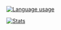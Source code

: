 [![Language usage](https://github-readme-stats.vercel.app/api/top-langs/?username=notchum&theme=tokyonight)](https://github.com/anuraghazra/github-readme-stats)

[![Stats](https://github-readme-stats.vercel.app/api?username=notchum&count_private=true&theme=tokyonight)](https://github.com/anuraghazra/github-readme-stats)

<!--
**notchum/notchum** is a ✨ _special_ ✨ repository because its `README.md` (this file) appears on your GitHub profile.

Here are some ideas to get you started:

- 🔭 I’m currently working on ...
- 🌱 I’m currently learning ...
- 👯 I’m looking to collaborate on ...
- 🤔 I’m looking for help with ...
- 💬 Ask me about ...
- 📫 How to reach me: ...
- 😄 Pronouns: ...
- ⚡ Fun fact: ...
-->
